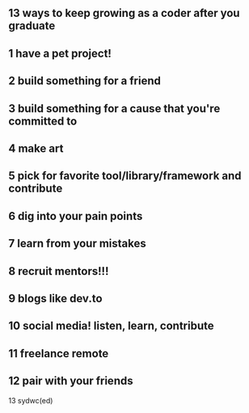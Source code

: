 13 ways to keep growing as a coder after you graduate
---
1 have a pet project!
---
2 build something for a friend
---
3 build something for a cause that you're committed to
---
4 make art
---
5 pick for favorite tool/library/framework and contribute
---
6 dig into your pain points
---
7 learn from your mistakes
---
8 recruit mentors!!!
---
9 blogs like dev.to
---
10 social media! listen, learn, contribute
---
11 freelance remote
---
12 pair with your friends
---
13 sydwc(ed)
